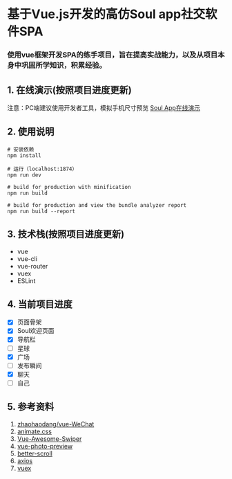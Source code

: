 # 基于Vue.js开发的高仿Soul app社交软件SPA

### 使用vue框架开发SPA的练手项目，旨在提高实战能力，以及从项目本身中巩固所学知识，积累经验。

## 1. 在线演示(按照项目进度更新)
注意：PC端建议使用开发者工具，模拟手机尺寸预览
[Soul App在线演示](https://yashaha.github.io/)

## 2. 使用说明
```
# 安装依赖
npm install

# 运行（localhost:1874）
npm run dev

# build for production with minification
npm run build

# build for production and view the bundle analyzer report
npm run build --report
```

## 3. 技术栈(按照项目进度更新)
  - vue
  - vue-cli
  - vue-router
  - vuex
  - ESLint

## 4. 当前项目进度
- [x] 页面骨架
- [x] Soul欢迎页面
- [x] 导航栏
- [ ] 星球
- [x] 广场
- [ ] 发布瞬间
- [x] 聊天
- [ ] 自己

## 5. 参考资料
1. [zhaohaodang/vue-WeChat](https://github.com/zhaohaodang/vue-WeChat)
2. [animate.css](https://github.com/daneden/animate.css)
3. [Vue-Awesome-Swiper](https://github.com/surmon-china/vue-awesome-swiper)
4. [vue-photo-preview](https://github.com/826327700/vue-photo-preview)
5. [better-scroll](https://github.com/ustbhuangyi/better-scroll)
6. [axios](https://www.kancloud.cn/yunye/axios/234845)
7. [vuex](https://vuex.vuejs.org/zh/installation.html)